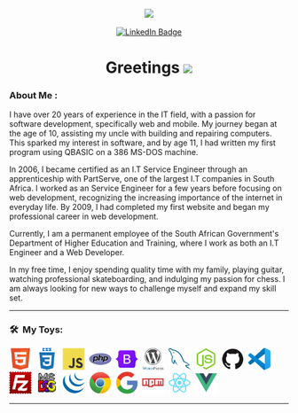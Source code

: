 <p align="center">
<img src="https://media.giphy.com/media/scZPhLqaVOM1qG4lT9/giphy.gif"></p>
</p>
<p align="center">
<a href="https://www.linkedin.com/in/andr%C3%A9-van-rensburg/"><img src="https://img.shields.io/badge/LinkedIn-blue?style=for-the-badge&logo=linkedin&logoColor=white" alt="LinkedIn Badge"></a>
</p>

<h1 align="center">Greetings <img src="https://media.giphy.com/media/hvRJCLFzcasrR4ia7z/giphy.gif" width="40"></h1>

### About Me :

I have over 20 years of experience in the IT field, with a passion for software development, specifically web and mobile. My journey began at the age of 10, assisting my uncle with building and repairing computers. This sparked my interest in software, and by age 11, I had written my first program using QBASIC on a 386 MS-DOS machine. 

In 2006, I became certified as an I.T Service Engineer through an apprenticeship with PartServe, one of the largest I.T companies in South Africa. I worked as an Service Engineer for a few years before focusing on web development, recognizing the increasing importance of the internet in everyday life. By 2009, I had completed my first website and began my professional career in web development.

Currently, I am a permanent employee of the South African Government's Department of Higher Education and Training, where I work as both an I.T Engineer and a Web Developer.

In my free time, I enjoy spending quality time with my family, playing guitar, watching professional skateboarding, and indulging my passion for chess. I am always looking for new ways to challenge myself and expand my skill set.

---

### 🛠 &nbsp;My Toys:

<p>
<img src="https://github.com/devicons/devicon/blob/master/icons/html5/html5-original.svg" title="HTML5" alt="HTML" width="40" height="40"/>&nbsp;
<img src="https://github.com/devicons/devicon/blob/master/icons/css3/css3-plain-wordmark.svg"  title="CSS3" alt="CSS" width="40" height="40"/>&nbsp;
<img src="https://github.com/devicons/devicon/blob/master/icons/javascript/javascript-original.svg" title="JavaScript" alt="JavaScript" width="40" height="40"/>&nbsp;
<img src="https://github.com/devicons/devicon/blob/master/icons/php/php-original.svg" title="PHP" alt="PHP" width="40" height="40"/>&nbsp;
<img src="https://github.com/devicons/devicon/blob/master/icons/bootstrap/bootstrap-original.svg" title="Git" alt="Git" width="40" height="40"/>&nbsp;
<img src="https://github.com/devicons/devicon/blob/master/icons/wordpress/wordpress-original.svg" title="WordPress" alt="WordPress" width="40" height="40"/>&nbsp;
<img src="https://github.com/devicons/devicon/blob/master/icons/mysql/mysql-original.svg" title="MySQL"  alt="MySQL" width="40" height="40"/>&nbsp;
<img src="https://github.com/devicons/devicon/blob/master/icons/nodejs/nodejs-original.svg" title="NodeJS" alt="NodeJS" width="40" height="40"/>&nbsp;
<img src="https://github.com/devicons/devicon/blob/master/icons/github/github-original.svg" title="GitHub" alt="GitHub" width="40" height="40"/>&nbsp;
<img src="https://github.com/devicons/devicon/blob/master/icons/vscode/vscode-original.svg" title="VSCode"  alt="VSCode" width="40" height="40"/>&nbsp;
<img src="https://github.com/devicons/devicon/blob/master/icons/filezilla/filezilla-plain.svg" title="FileZilla" alt="FileZilla" width="40" height="40"/>&nbsp;
<img src="https://github.com/devicons/devicon/blob/master/icons/msdos/msdos-original.svg" title="MSDos" alt="MSDos" width="40" height="40"/>&nbsp;
<img src="https://github.com/devicons/devicon/blob/master/icons/jquery/jquery-original.svg" title="jQuery" alt="jQuery" width="40" height="40"/>&nbsp;
<img src="https://github.com/devicons/devicon/blob/master/icons/chrome/chrome-original.svg" title="Chrome"  alt="Chrome" width="40" height="40"/>&nbsp;
<img src="https://github.com/devicons/devicon/blob/master/icons/google/google-original.svg" title="Google" alt="Google" width="40" height="40"/>&nbsp;
<img src="https://github.com/devicons/devicon/blob/master/icons/npm/npm-original-wordmark.svg" title="NPM" alt="NPM" width="40" height="40"/>&nbsp;
<img src="https://github.com/devicons/devicon/blob/master/icons/react/react-original.svg" title="React"  alt="React" width="40" height="40"/>&nbsp;
<img src="https://github.com/devicons/devicon/blob/master/icons/vuejs/vuejs-original.svg" title="VueJS" alt="VueJS" width="40" height="40"/>&nbsp;
</p>

---
